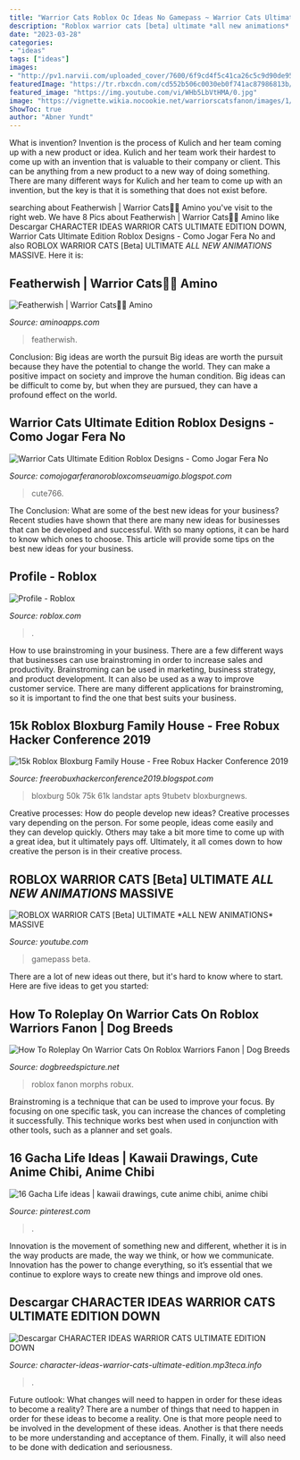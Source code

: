 ```yaml
---
title: "Warrior Cats Roblox Oc Ideas No Gamepass ~ Warrior Cats Ultimate Edition Roblox Designs"
description: "Roblox warrior cats [beta] ultimate *all new animations* massive"
date: "2023-03-28"
categories:
- "ideas"
tags: ["ideas"]
images:
- "http://pv1.narvii.com/uploaded_cover/7600/6f9cd4f5c41ca26c5c9d90de95e8c0bb243f6d97r1-576-1024_raw.jpg"
featuredImage: "https://tr.rbxcdn.com/cd552b506c0030eb0f741ac87986813b/352/352/Avatar/Png"
featured_image: "https://img.youtube.com/vi/WHb5LbVtHMA/0.jpg"
image: "https://vignette.wikia.nocookie.net/warriorscatsfanon/images/1/19/Featherback_Ref.png/revision/latest?cb=20190224222445"
ShowToc: true
author: "Abner Yundt"
---
```



What is invention?
Invention is the process of Kulich and her team coming up with a new product or idea. Kulich and her team work their hardest to come up with an invention that is valuable to their company or client. This can be anything from a new product to a new way of doing something. There are many different ways for Kulich and her team to come up with an invention, but the key is that it is something that does not exist before.

	

		
searching about Featherwish | Warrior Cats🐾🐾 Amino you've visit to the right web. We have 8 Pics about Featherwish | Warrior Cats🐾🐾 Amino like Descargar CHARACTER IDEAS WARRIOR CATS ULTIMATE EDITION DOWN, Warrior Cats Ultimate Edition Roblox Designs - Como Jogar Fera No and also ROBLOX WARRIOR CATS [Beta] ULTIMATE *ALL NEW ANIMATIONS* MASSIVE. Here it is:
		
    
## Featherwish | Warrior Cats🐾🐾 Amino

<img loading=lazy src="http://pv1.narvii.com/uploaded_cover/7600/6f9cd4f5c41ca26c5c9d90de95e8c0bb243f6d97r1-576-1024_raw.jpg" onerror="this.onerror=null;this.src='https://tse1.mm.bing.net/th?id=OIP.iC0k7HmnAp_prkYTBEb-XgHaNK&amp;pid=15.1';" alt="Featherwish | Warrior Cats🐾🐾 Amino">

_Source: aminoapps.com_

>featherwish. 

	

Conclusion: Big ideas are worth the pursuit
Big ideas are worth the pursuit because they have the potential to change the world. They can make a positive impact on society and improve the human condition. Big ideas can be difficult to come by, but when they are pursued, they can have a profound effect on the world.

    
## Warrior Cats Ultimate Edition Roblox Designs - Como Jogar Fera No

<img loading=lazy src="https://i.ytimg.com/vi/3gsZ-IatMng/maxresdefault.jpg" onerror="this.onerror=null;this.src='https://tse1.mm.bing.net/th?id=OIP.lJLUkJrpnLZmDr96j5BfhAHaEK&amp;pid=15.1';" alt="Warrior Cats Ultimate Edition Roblox Designs - Como Jogar Fera No">

_Source: comojogarferanorobloxcomseuamigo.blogspot.com_

>cute766. 

	

The Conclusion: What are some of the best new ideas for your business?
Recent studies have shown that there are many new ideas for businesses that can be developed and successful. With so many options, it can be hard to know which ones to choose. This article will provide some tips on the best new ideas for your business.

    
## Profile - Roblox

<img loading=lazy src="https://tr.rbxcdn.com/cd552b506c0030eb0f741ac87986813b/352/352/Avatar/Png" onerror="this.onerror=null;this.src='https://tse3.mm.bing.net/th?id=OIP.KbXLIFEGw1uKjhMjcgoauAAAAA&amp;pid=15.1';" alt="Profile - Roblox">

_Source: roblox.com_

>. 

	

How to use brainstroming in your business.
There are a few different ways that businesses can use brainstroming in order to increase sales and productivity. Brainstroming can be used in marketing, business strategy, and product development. It can also be used as a way to improve customer service. There are many different applications for brainstroming, so it is important to find the one that best suits your business.

    
## 15k Roblox Bloxburg Family House - Free Robux Hacker Conference 2019

<img loading=lazy src="https://i.ytimg.com/vi/ZGoL34ZcMDo/mqdefault.jpg" onerror="this.onerror=null;this.src='https://tse2.mm.bing.net/th?id=OIP.gZX6VQ0vcYWUGYXFBFds9wAAAA&amp;pid=15.1';" alt="15k Roblox Bloxburg Family House - Free Robux Hacker Conference 2019">

_Source: freerobuxhackerconference2019.blogspot.com_

>bloxburg 50k 75k 61k landstar apts 9tubetv bloxburgnews. 

	

Creative processes: How do people develop new ideas?
Creative processes vary depending on the person. For some people, ideas come easily and they can develop quickly. Others may take a bit more time to come up with a great idea, but it ultimately pays off. Ultimately, it all comes down to how creative the person is in their creative process.

    
## ROBLOX WARRIOR CATS [Beta] ULTIMATE *ALL NEW ANIMATIONS* MASSIVE

<img loading=lazy src="https://i.ytimg.com/vi/jcQ4tbP7Lls/maxresdefault.jpg" onerror="this.onerror=null;this.src='https://tse4.mm.bing.net/th?id=OIP.tZeKbv--1MEeq091kBg2EAHaEK&amp;pid=15.1';" alt="ROBLOX WARRIOR CATS [Beta] ULTIMATE *ALL NEW ANIMATIONS* MASSIVE">

_Source: youtube.com_

>gamepass beta. 

	

There are a lot of new ideas out there, but it's hard to know where to start. Here are five ideas to get you started: 

    
## How To Roleplay On Warrior Cats On Roblox Warriors Fanon | Dog Breeds

<img loading=lazy src="https://vignette.wikia.nocookie.net/warriorscatsfanon/images/1/19/Featherback_Ref.png/revision/latest?cb=20190224222445" onerror="this.onerror=null;this.src='https://tse4.mm.bing.net/th?id=OIP.cZ1pdRYmk8_DYN4r1jJNvgHaE8&amp;pid=15.1';" alt="How To Roleplay On Warrior Cats On Roblox Warriors Fanon | Dog Breeds">

_Source: dogbreedspicture.net_

>roblox fanon morphs robux. 

	

Brainstroming is a technique that can be used to improve your focus. By focusing on one specific task, you can increase the chances of completing it successfully. This technique works best when used in conjunction with other tools, such as a planner and set goals.

    
## 16 Gacha Life Ideas | Kawaii Drawings, Cute Anime Chibi, Anime Chibi

<img loading=lazy src="https://i.pinimg.com/custom_covers/200x150/798685383855875832_1559490613.jpg" onerror="this.onerror=null;this.src='https://tse4.mm.bing.net/th?id=OIP.nl3hx1k-lDfCu-YVsd0v6QAAAA&amp;pid=15.1';" alt="16 Gacha Life ideas | kawaii drawings, cute anime chibi, anime chibi">

_Source: pinterest.com_

>. 

	

Innovation is the movement of something new and different, whether it is in the way products are made, the way we think, or how we communicate. Innovation has the power to change everything, so it’s essential that we continue to explore ways to create new things and improve old ones.

    
## Descargar CHARACTER IDEAS WARRIOR CATS ULTIMATE EDITION DOWN

<img loading=lazy src="https://img.youtube.com/vi/WHb5LbVtHMA/0.jpg" onerror="this.onerror=null;this.src='https://tse3.mm.bing.net/th?id=OIP.jR8Pd8_QY967EvdQW2luQwHaFj&amp;pid=15.1';" alt="Descargar CHARACTER IDEAS WARRIOR CATS ULTIMATE EDITION DOWN">

_Source: character-ideas-warrior-cats-ultimate-edition.mp3teca.info_

>. 

	

Future outlook: What changes will need to happen in order for these ideas to become a reality?
There are a number of things that need to happen in order for these ideas to become a reality. One is that more people need to be involved in the development of these ideas. Another is that there needs to be more understanding and acceptance of them. Finally, it will also need to be done with dedication and seriousness.

